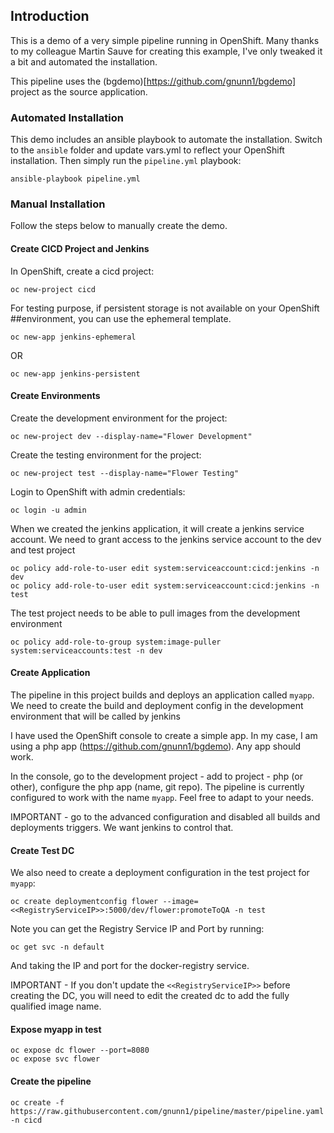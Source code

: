 ## Introduction

This is a demo of a very simple pipeline running in OpenShift. Many thanks to my colleague Martin Sauve for creating this example, I've only tweaked it a bit and automated the installation.

This pipeline uses the (bgdemo)[https://github.com/gnunn1/bgdemo] project as the source application.

### Automated Installation

This demo includes an ansible playbook to automate the installation. Switch to the ```ansible``` folder and update vars.yml to reflect your OpenShift installation. Then simply run the ```pipeline.yml``` playbook:

```ansible-playbook pipeline.yml```

### Manual Installation

Follow the steps below to manually create the demo.

#### Create CICD Project and Jenkins

In OpenShift, create a cicd project:

```
oc new-project cicd
```

For testing purpose, if persistent storage is not available on your OpenShift ##environment, you can use the ephemeral template.

```
oc new-app jenkins-ephemeral
```

OR

```
oc new-app jenkins-persistent
```

#### Create Environments

Create the development environment for the project:

```
oc new-project dev --display-name="Flower Development"
```

Create the testing environment for the project:

```
oc new-project test --display-name="Flower Testing"
```

Login to OpenShift with admin credentials:

```
oc login -u admin
```

When we created the jenkins application, it will create a jenkins service account. We need to grant access to the jenkins service account to the dev and test project

```
oc policy add-role-to-user edit system:serviceaccount:cicd:jenkins -n dev
oc policy add-role-to-user edit system:serviceaccount:cicd:jenkins -n test
```

The test project needs to be able to pull images from the development environment

```
oc policy add-role-to-group system:image-puller system:serviceaccounts:test -n dev
```

#### Create Application

The pipeline in this project builds and deploys an application called ```myapp```. We need to create the build and deployment config in the development environment that will be called by jenkins

I have used the OpenShift console to create a simple app. In my case, I am using a php app (https://github.com/gnunn1/bgdemo).  Any app should work.

In the console, go to the development project - add to project - php (or other), configure the php app (name, git repo). The pipeline is currently configured to work with the name ```myapp```. Feel free to adapt to your needs.

IMPORTANT - go to the advanced configuration and disabled all builds and deployments triggers. We want jenkins to control that.


#### Create Test DC

We also need to create a deployment configuration in the test project for ```myapp```:

```
oc create deploymentconfig flower --image=<<RegistryServiceIP>>:5000/dev/flower:promoteToQA -n test
```

Note you can get the Registry Service IP and Port by running:

```
oc get svc -n default
```

And taking the IP and port for the docker-registry service.

IMPORTANT - If you don't update the ```<<RegistryServiceIP>>``` before creating the DC, you will need to edit the created dc to add the fully qualified image name.

#### Expose myapp in test

```
oc expose dc flower --port=8080
oc expose svc flower
```

#### Create the pipeline

```
oc create -f https://raw.githubusercontent.com/gnunn1/pipeline/master/pipeline.yaml -n cicd
```
